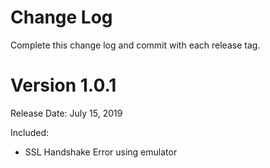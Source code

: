 # Change Log

Complete this change log and commit with each release tag.
# Version 1.0.1

Release Date: July 15, 2019

Included:

* SSL Handshake Error using emulator